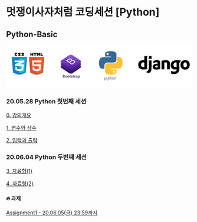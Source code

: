 # 멋쟁이사자처럼 코딩세션 [Python]

## Python-Basic

![img](img/contents.jpg)

### 20.05.28 Python 첫번째 세션

[0. 강의개요](python-basic-00.md)  

[1. 변수와 상수](python-basic-01.md) 

[2. 입력과 출력](python-basic-02.md)   

### 20.06.04 Python 두번째 세션

[3. 자료형(1)](python-basic-03(1).md)   

[4. 자료형(2)](python-basic-03(2).md)   

#### 🔥 과제

[Assignment1 - 20.06.05(금) 23:59까지](Code/Assignment.md)
 
